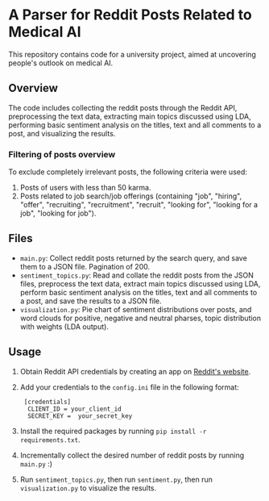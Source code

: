 # A Parser for Reddit Posts Related to Medical AI

This repository contains code for a university project, aimed at uncovering people's outlook on medical AI. 

## Overview

The code includes collecting the reddit posts through the Reddit API, preprocessing the text data, extracting main topics discussed using LDA, performing basic sentiment analysis on the titles, text and all comments to a post, and visualizing the results.

### Filtering of posts overview

To exclude completely irrelevant posts, the following criteria were used:
1. Posts of users with less than 50 karma.
2. Posts related to job search/job offerings (containing "job", "hiring", "offer", "recruiting", "recruitment",
                                                            "recruit", "looking for", "looking for a job",
                                                            "looking for job").

## Files

- `main.py`: Collect reddit posts returned by the search query, and save them to a JSON file. Pagination of 200.
- `sentiment_topics.py`: Read and collate the reddit posts from the JSON files, preprocess the text data, extract main topics discussed using LDA, perform basic sentiment analysis on the titles, text and all comments to a post, and save the results to a JSON file.
- `visualization.py`: Pie chart of sentiment distributions over posts, and word clouds for positive, negative and neutral pharses, topic distribution with weights (LDA output).

## Usage

1. Obtain Reddit API credentials by creating an app on [Reddit's website](https://www.reddit.com/prefs/apps).
2. Add your credentials to the `config.ini` file in the following format:
    
        [credentials]
         CLIENT_ID = your_client_id
         SECRET_KEY =  your_secret_key
3. Install the required packages by running `pip install -r requirements.txt`.
3. Incrementally collect the desired number of reddit posts by running `main.py` :)
4. Run `sentiment_topics.py`, then run `sentiment.py`, then run `visualization.py` to visualize the results.